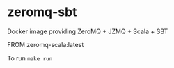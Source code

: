 # zeromq-sbt
Docker image providing ZeroMQ + JZMQ + Scala + SBT

FROM zeromq-scala:latest

To run ```make run```

